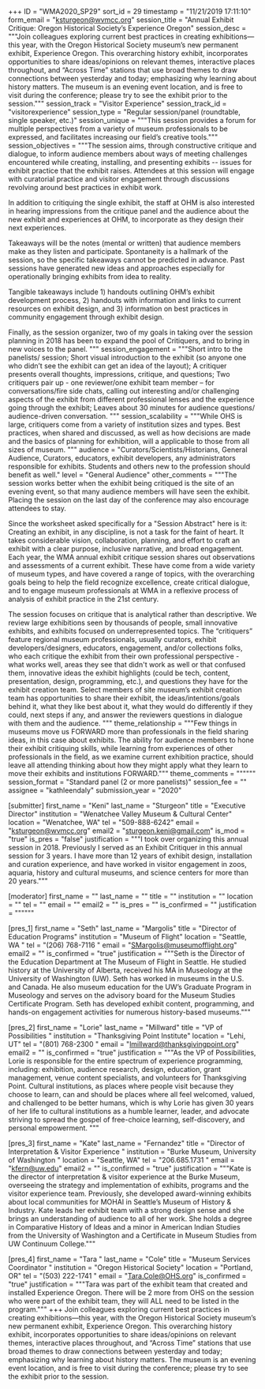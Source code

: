 +++
ID = "WMA2020_SP29"
sort_id = 29
timestamp = "11/21/2019 17:11:10"
form_email = "ksturgeon@wvmcc.org"
session_title = "Annual Exhibit Critique: Oregon Historical Society’s Experience Oregon"
session_desc = """Join colleagues exploring current best practices in creating exhibitions—this year, with the Oregon Historical Society museum’s new permanent exhibit, Experience Oregon. This overarching history exhibit, incorporates opportunities to share ideas/opinions on relevant themes, interactive places throughout, and “Across Time” stations that use broad themes to draw connections between yesterday and today; emphasizing why learning about history matters. The museum is an evening event location, and is free to visit during the conference; please try to see the exhibit prior to the session."""
session_track = "Visitor Experience"
session_track_id = "visitorexperience"
session_type = "Regular session/panel (roundtable, single speaker, etc.)"
session_unique = """This session provides a forum for multiple perspectives from a variety of museum professionals to be expressed, and facilitates increasing our field’s creative tools."""
session_objectives = """The session aims, through constructive critique and dialogue, to inform audience  members about ways of meeting challenges encountered while creating, installing, and presenting exhibits -- issues for exhibit practice that the exhibit raises. Attendees at this session will engage with curatorial practice and visitor engagement through discussions revolving around best practices in exhibit work.

In addition to critiquing the single exhibit, the staff at OHM is also interested in hearing impressions from the critique panel and the audience about the new exhibit and experiences at OHM, to incorporate as they design their next experiences.

Takeaways will be the notes (mental or written) that audience members make as they listen and participate.  Spontaneity is a hallmark of the session, so the specific takeaways cannot be predicted in advance. Past sessions have generated new ideas and approaches especially for operationally bringing exhibits from idea to reality.

Tangible takeaways include 1) handouts outlining OHM’s exhibit development process, 2) handouts with information and links to current resources on exhibit design, and 3) information on best practices in community engagement through exhibit design.

Finally, as the session organizer, two of my goals in taking over the session planning in 2018 has been to expand the pool of Critiquers, and to bring in new voices to the panel.
"""
session_engagement = """Short intro to the panelists/ session;
Short visual introduction to the exhibit (so anyone one who didn’t see the exhibit can get an idea of the layout);
A critiquer presents overall thoughts, impressions, critique, and questions;
Two critiquers pair up - one reviewer/one exhibit team member – for conversations/fire side chats, calling out interesting and/or challenging aspects of the exhibit from different professional lenses and the experience going through the exhibit;
Leaves about 30 minutes for audience questions/ audience-driven conversation.
"""
session_scalability = """While OHS is large, critiquers come from a variety of institution sizes and types. Best practices, when shared and discussed, as well as how decisions are made and the basics of planning for exhibition, will a applicable to those from all sizes of museum.  """
audience = "Curators/Scientists/Historians, General Audience, Curators, educators, exhibit developers, any administrators responsible for exhibits.  Students and others new to the profession should benefit as well."
level = "General Audience"
other_comments = """The session works better when the exhibit being critiqued is the site of an evening event, so that many audience members will have seen the exhibit.  Placing the session on the last day of the conference may also encourage attendees to stay.

Since the worksheet asked specifically for a "Session Abstract" here is it: Creating an exhibit, in any discipline, is not a task for the faint of heart. It takes considerable vision, collaboration, planning, and effort to craft an exhibit with a clear purpose, inclusive narrative, and broad engagement. Each year, the WMA annual exhibit critique session shares out observations and assessments of a current exhibit. These have come from a wide variety of museum types, and have covered a range of topics, with the overarching goals being to help the field recognize excellence, create critical dialogue, and to engage museum professionals at WMA in a reflexive process of analysis of exhibit practice in the 21st century.

The session focuses on critique that is analytical rather than descriptive. We review large exhibitions seen by thousands of people, small innovative exhibits, and exhibits focused on underrepresented topics. The “critiquers” feature regional museum professionals, usually curators, exhibit developers/designers, educators, engagement, and/or collections folks, who each critique the exhibit from their own professional perspective - what works well, areas they see that didn't work as well or that confused them, innovative ideas the exhibit highlights (could be tech, content, presentation, design, programming, etc.), and questions they have for the exhibit creation team. Select members of site museum’s exhibit creation team has opportunities to share their exhibit, the ideas/intentions/goals behind it, what they like best about it, what they would do differently if they could, next steps if any, and answer the reviewers questions in dialogue with them and the audience.
"""
theme_relationship = """Few things in museums move us FORWARD more than professionals in the field sharing ideas, in this case about exhibits. The ability for audience members to hone their exhibit critiquing skills, while learning from experiences of other professionals in the field, as we examine current exhibition practice, should leave all attending thinking about how they might apply what they learn to move their exhibits and institutions FORWARD."""
theme_comments = """"""
session_format = "Standard panel (2 or more panelists)"
session_fee = ""
assignee = "kathleendaly"
submission_year = "2020"

[submitter]
first_name = "Keni"
last_name = "Sturgeon"
title = "Executive Director"
institution = "Wenatchee Valley Museum & Cultural Center"
location = "Wenatchee, WA"
tel = "509-888-6242"
email = "ksturgeon@wvmcc.org"
email2 = "sturgeon.keni@gmail.com"
is_mod = "true"
is_pres = "false"
justification = """I took over organizing this annual session in 2018.  Previously I served as an Exhibit Critiquer in this annual session for 3 years. I have more than 12 years of exhibit design, installation and curation experience, and have worked in visitor engagement in zoos, aquaria, history and cultural museums, and science centers for more than 20 years."""

[moderator]
first_name = ""
last_name = ""
title = ""
institution = ""
location = ""
tel = ""
email = ""
email2 = ""
is_pres = ""
is_confirmed = ""
justification = """"""

[pres_1]
first_name = "Seth"
last_name = "Margolis"
title = "Director of Education Programs"
institution = "Museum of Flight"
location = "Seattle, WA "
tel = "(206) 768-7116 "
email = "SMargolis@museumofflight.org"
email2 = ""
is_confirmed = "true"
justification = """Seth is the Director of the Education Department at The Museum of Flight in Seattle. He studied history at the University of Alberta, received his MA in Museology at the University of Washington (UW). Seth has worked in museums in the U.S. and Canada. He also museum education for the UW’s Graduate Program in Museology and serves on the advisory board for the Museum Studies Certificate Program. Seth has developed exhibit content, programming, and hands-on engagement activities for numerous history-based museums."""

[pres_2]
first_name = "Lorie"
last_name = "Millward"
title = "VP of Possibilities  "
institution = "Thanksgiving Point Institute"
location = "Lehi, UT"
tel = "(801) 768-2300 "
email = "lmillward@thanksgivingpoint.org"
email2 = ""
is_confirmed = "true"
justification = """As the VP of Possibilities, Lorie is responsible for the entire spectrum of experience programming, including: exhibition, audience research, design, education, grant management, venue content specialists, and volunteers for Thanksgiving Point. Cultural institutions, as places where people visit because they choose to learn, can and should be places where all feel welcomed, valued, and challenged to be better humans, which is why Lorie has given 30 years of her life to cultural institutions as a humble learner, leader, and advocate striving to spread the gospel of free-choice learning, self-discovery, and personal empowerment. """

[pres_3]
first_name = "Kate"
last_name = "Fernandez"
title = "Director of Interpretation & Visitor Experience "
institution = "Burke Museum, University of Washington "
location = "Seattle, WA"
tel = "206.685.1731  "
email = "kfern@uw.edu"
email2 = ""
is_confirmed = "true"
justification = """Kate is the director of interpretation & visitor experience at the Burke Museum, overseeing the strategy and implementation of exhibits, programs and the visitor experience team. Previously, she developed award-winning exhibits about local communities for MOHAI in Seattle’s Museum of History & Industry. Kate leads her exhibit team with a strong design sense and she brings an understanding of audience to all of her work. She holds a degree in Comparative History of Ideas and a minor in American Indian Studies from the University of Washington and a Certificate in Museum Studies from UW Continuum College."""

[pres_4]
first_name = "Tara "
last_name = "Cole"
title = "Museum Services Coordinator  "
institution = "Oregon Historical Society"
location = "Portland, OR"
tel = "(503) 222-1741 "
email = "Tara.Cole@OHS.org"
is_confirmed = "true"
justification = """Tara was part of the exhibit team that created and installed Experience Oregon. There will be 2 more from OHS on the session who were part of the exhibit team, they will ALL need to be listed in the program."""
+++
Join colleagues exploring current best practices in creating exhibitions—this year, with the Oregon Historical Society museum’s new permanent exhibit, Experience Oregon. This overarching history exhibit, incorporates opportunities to share ideas/opinions on relevant themes, interactive places throughout, and “Across Time” stations that use broad themes to draw connections between yesterday and today; emphasizing why learning about history matters. The museum is an evening event location, and is free to visit during the conference; please try to see the exhibit prior to the session.